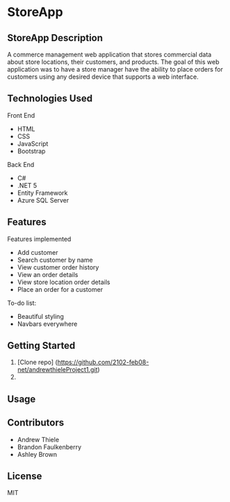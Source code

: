 # StoreApp

## StoreApp Description
A commerce management web application that stores commercial data about store locations, their customers, and products.  The goal of this web application was to have a store manager have the ability to place orders for customers using any desired device that supports a web interface.  

## Technologies Used
Front End
* HTML
* CSS
* JavaScript
* Bootstrap

Back End
* C#
* .NET 5
* Entity Framework
* Azure SQL Server

## Features
Features implemented
* Add customer
* Search customer by name
* View customer order history
* View an order details
* View store location order details
* Place an order for a customer

To-do list:
* Beautiful styling
* Navbars everywhere

## Getting Started
1. [Clone repo] (https://github.com/2102-feb08-net/andrewthieleProject1.git)
2. 

## Usage

## Contributors
* Andrew Thiele
* Brandon Faulkenberry
* Ashley Brown

## License
MIT

